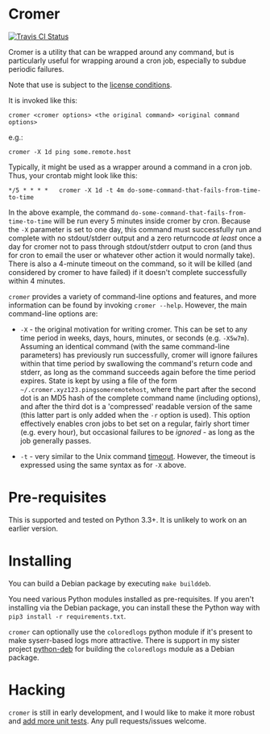 # Cromer

[![Travis CI Status](https://travis-ci.org/andrewferrier/cromer.svg?branch=master)](https://travis-ci.org/andrewferrier/cromer)

Cromer is a utility that can be wrapped around any command, but is
particularly useful for wrapping around a cron job, especially to subdue
periodic failures.

Note that use is subject to the [license
conditions](https://github.com/andrewferrier/cromer/blob/master/LICENSE.txt).

It is invoked like this:

    cromer <cromer options> <the original command> <original command options>

e.g.:

    cromer -X 1d ping some.remote.host

Typically, it might be used as a wrapper around a command in a cron job. Thus,
your crontab might look like this:

    */5 * * * *   cromer -X 1d -t 4m do-some-command-that-fails-from-time-to-time

In the above example, the command
`do-some-command-that-fails-from-time-to-time` will be run every 5 minutes
inside cromer by cron. Because the `-X` parameter is set to one day, this
command must successfully run and complete with no stdout/stderr output and a
zero returncode *at least* once a day for cromer not to pass through
stdout/stderr output to cron (and thus for cron to email the user or whatever
other action it would normally take). There is also a 4-minute timeout on the
command, so it will be killed (and considered by cromer to have failed) if it
doesn't complete successfully within 4 minutes.

`cromer` provides a variety of command-line options and features, and more
information can be found by invoking `cromer --help`. However, the main
command-line options are:

* `-X` - the original motivation for writing cromer. This can be set to any
  time period in weeks, days, hours, minutes, or seconds (e.g. `-X5w7m`).
  Assuming an identical command (with the same command-line parameters) has
  previously run successfully, cromer will ignore failures within that time
  period by swallowing the command's return code and stderr, as long as the
  command succeeds again before the time period expires. State is kept by
  using a file of the form `~/.cromer.xyz123.pingsomeremotehost`, where the
  part after the second dot is an MD5 hash of the complete command name
  (including options), and after the third dot is a 'compressed' readable
  version of the same (this latter part is only added when the `-r` option is
  used). This option effectively enables cron jobs to bet set on a regular,
  fairly short timer (e.g. every hour), but occasional failures to be
  *ignored* - as long as the job generally passes.

* `-t` - very similar to the Unix command
  [timeout](http://man7.org/linux/man-pages/man1/timeout.1.html). However, the
  timeout is expressed using the same syntax as for `-X` above.

# Pre-requisites

This is supported and tested on Python 3.3+. It is unlikely to work on an earlier version.

# Installing

You can build a Debian package by executing `make builddeb`.

You need various Python modules installed as pre-requisites. If you aren't
installing via the Debian package, you can install these the Python way with
`pip3 install -r requirements.txt`.

`cromer` can optionally use the `coloredlogs` python module if it's present to
make syserr-based logs more attractive. There is support in my sister project
[python-deb](https://github.com/andrewferrier/python-deb) for building the
`coloredlogs` module as a Debian package.

# Hacking

`cromer` is still in early development, and I would like to make it more
robust and [add more unit
tests](https://github.com/andrewferrier/cromer/issues/10). Any pull
requests/issues welcome.
